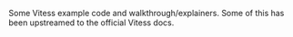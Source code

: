 Some Vitess example code and walkthrough/explainers.
Some of this has been upstreamed to the official Vitess docs.
